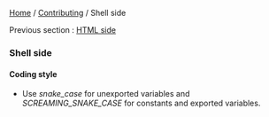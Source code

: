 [Home](../../README.md) / [Contributing](../contributing.md) / Shell side

Previous section : [HTML side](html.md)

### Shell side

#### Coding style

- Use _snake_case_ for unexported variables and _SCREAMING_SNAKE_CASE_ for constants and exported variables.
